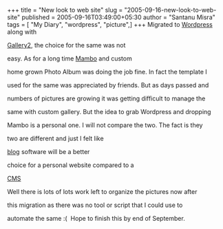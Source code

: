+++
title = "New look to web site"
slug = "2005-09-16-new-look-to-web-site"
published = 2005-09-16T03:49:00+05:30
author = "Santanu Misra"
tags = [ "My Diary", "wordpress", "picture",]
+++
Migrated to [Wordpress](http://www.wordpress.org/) along with
[Gallery2](http://gallery.menalto.com/), the choice for the same was not
easy. As for a long time [Mambo](http://www.mamboserver.com/) and custom
home grown Photo Album was doing the job fine. In fact the template I
used for the same was appreciated by friends. But as days passed and
numbers of pictures are growing it was getting difficult to manage the
same with custom gallery. But the idea to grab Wordpress and dropping
Mambo is a personal one. I will not compare the two. The fact is they
two are different and just I felt like
[blog](http://en.wikipedia.org/wiki/Blog) software will be a better
choice for a personal website compared to a
[CMS](http://en.wikipedia.org/wiki/Content_Management_System)

Well there is lots of lots work left to organize the pictures now after
this migration as there was no tool or script that I could use to
automate the same :(  Hope to finish this by end of September.
